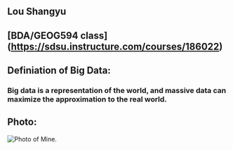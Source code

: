 ## Lou Shangyu

## [BDA/GEOG594 class] (https://sdsu.instructure.com/courses/186022)

## Definiation of Big Data:
### Big data is a representation of the world, and massive data can maximize the approximation to the real world.

## Photo:
![Photo of Mine.](https://github.com/slou4820/Movie/blob/main/IMG_6426.JPG)
